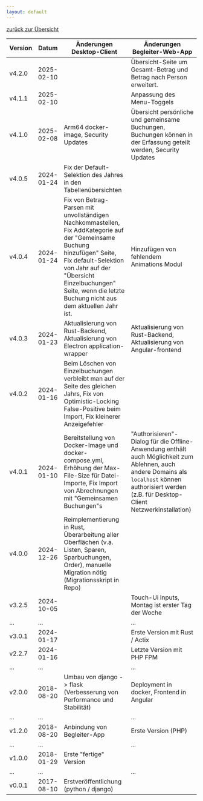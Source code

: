 ```yaml
---
layout: default
---
```


[zurück zur Übersicht](index.md)

| Version | Datum      | Änderungen Desktop-Client                                                                                                                                                                                                                                       | Änderungen Begleiter-Web-App                                                                                                                                                                          |
|---------|------------|-----------------------------------------------------------------------------------------------------------------------------------------------------------------------------------------------------------------------------------------------------------------|-------------------------------------------------------------------------------------------------------------------------------------------------------------------------------------------------------|
| v4.2.0  | 2025-02-10 |                                                                                                                                                                                                                                                                 | Übersicht-Seite um Gesamt-Betrag und Betrag nach Person erweitert.                                                                                                                                    |
| v4.1.1  | 2025-02-10 |                                                                                                                                                                                                                                                                 | Anpassung des Menu-Toggels                                                                                                                                                                            |
| v4.1.0  | 2025-02-08 | Arm64 docker-image, Security Updates                                                                                                                                                                                                                            | Übersicht persönliche und gemeinsame Buchungen, Buchungen können in der Erfassung geteilt werden, Security Updates                                                                                    |
| v4.0.5  | 2024-01-24 | Fix der Default-Selektion des Jahres in den Tabellenübersichten                                                                                                                                                                                                 |                                                                                                                                                                                                       |
| v4.0.4  | 2024-01-24 | Fix von Betrag-Parsen mit unvollständigen Nachkommastellen, Fix AddKategorie auf der "Gemeinsame Buchung hinzufügen" Seite, Fix default-Selektion von Jahr auf der "Übersicht Einzelbuchungen" Seite, wenn die letzte Buchung nicht aus dem aktuellen Jahr ist. | Hinzufügen von fehlendem Animations Modul                                                                                                                                                             |
| v4.0.3  | 2024-01-23 | Aktualisierung von Rust-Backend, Aktualisierung von Electron application-wrapper                                                                                                                                                                                | Aktualisierung von Rust-Backend, Aktualisierung von Angular-frontend                                                                                                                                  |
| v4.0.2  | 2024-01-16 | Beim Löschen von Einzelbuchungen verbleibt man auf der Seite des gleichen Jahrs, Fix von Optimistic-Locking False-Positive beim Import, Fix kleinerer Anzeigefehler                                                                                             |                                                                                                                                                                                                       |
| v4.0.1  | 2024-01-10 | Bereitstellung von Docker-Image und docker-compose.yml, Erhöhung der Max-File-Size für Datei-Importe, Fix Import von Abrechnungen mit "Gemeinsamen Buchungen"s                                                                                                  | "Authorisieren"-Dialog für die Offline-Anwendung enthält auch Möglichkeit zum Ablehnen, auch andere Domains als `localhost` können authorisiert werden (z.B. für Desktop-Client Netzwerkinstallation) |
| v4.0.0  | 2024-12-26 | Reimplementierung in Rust, Überarbeitung aller Oberflächen (v.a. Listen, Sparen, Sparbuchungen, Order), manuelle Migration nötig (Migrationsskript in Repo)                                                                                                     |                                                                                                                                                                                                       |
| v3.2.5  | 2024-10-05 |                                                                                                                                                                                                                                                                 | Touch-Ui Inputs, Montag ist erster Tag der Woche                                                                                                                                                      |
| ...     | ...        |                                                                                                                                                                                                                                                                 | ...                                                                                                                                                                                                   |
| v3.0.1  | 2024-01-17 |                                                                                                                                                                                                                                                                 | Erste Version mit Rust / Actix                                                                                                                                                                        |
| v2.2.7  | 2024-01-16 |                                                                                                                                                                                                                                                                 | Letzte Version mit PHP FPM                                                                                                                                                                            |
| ...     | ...        |                                                                                                                                                                                                                                                                 | ...                                                                                                                                                                                                   |
| v2.0.0  | 2018-08-20 | Umbau von django -> flask (Verbesserung von Performance und Stabilität)                                                                                                                                                                                         | Deployment in docker, Frontend in Angular                                                                                                                                                             |
| ...     | ...        |                                                                                                                                                                                                                                                                 | ...                                                                                                                                                                                                   |
| v1.2.0  | 2018-08-20 | Anbindung von Begleiter-App                                                                                                                                                                                                                                     | Erste Version (PHP)                                                                                                                                                                                   |
| ...     | ...        |                                                                                                                                                                                                                                                                 | ...                                                                                                                                                                                                   |
| v1.0.0  | 2018-01-29 | Erste "fertige" Version                                                                                                                                                                                                                                         |                                                                                                                                                                                                       |
| ...     | ...        |                                                                                                                                                                                                                                                                 | ...                                                                                                                                                                                                   |
| v0.0.1  | 2017-08-10 | Erstveröffentlichung (python / django)                                                                                                                                                                                                                          |                                                                                                                                                                                                       |